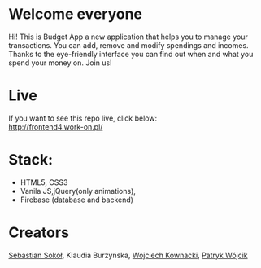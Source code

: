 # Welcome everyone

Hi! This is Budget App a new application that helps you to manage your transactions. 
You can add, remove and modify spendings and incomes. 
Thanks to the eye-friendly interface you can find out when and what you spend your money on. 
Join us!


# Live

If you want to see this repo live, click below:<br/>
http://frontend4.work-on.pl/

# Stack:
* HTML5, CSS3
* Vanila JS,jQuery(only animations),
* Firebase (database and backend)

# Creators
[Sebastian Sokół](https://github.com/sebek72345),
Klaudia Burzyńska,
[Wojciech Kownacki](https://github.com/kownacki-wojciech),
[Patryk Wójcik](https://github.com/PatPat666)
